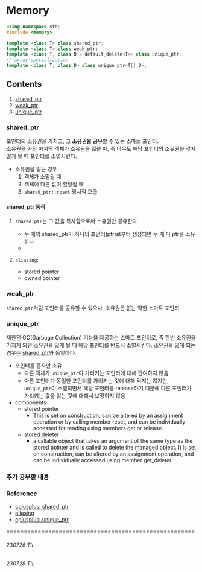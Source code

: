 # Memory
```C++
using namespace std;
#include <memory>

template <class T> class shared_ptr;
template <class T> class weak_ptr;
template <class T, class D = default_delete<T>> class unique_ptr;
// array specialization	
template <class T, class D> class unique_ptr<T[],D>;
```

## Contents
1. [shared_ptr](#shared_ptr)
2. [weak_ptr](#weak_ptr)
3. [unique_ptr](#unique_ptr)

### shared_ptr
포인터의 소유권을 가지고, 그 **소유권을 공유**할 수 있는 스마트 포인터. <br>
소유권을 가진 마지막 객체가 소유권을 잃을 때, 즉 아무도 해당 포인터의 소유권을 갖지 않게 될 때 포인터를 소멸시킨다. 
- 소유권을 잃는 경우
    1. 객체가 소멸될 때
    2. 객체에 다른 값이 할당될 때
    3. `shared_ptr::reset` 명시적 호출

#### shared_ptr 동작
1. `shared_ptr`는 그 값을 복사함으로써 소유권만 공유한다
    - 두 개의 shared_ptr가 하나의 포인터(ptr)로부터 생성되면 두 개 다 ptr을 소유한다
    - 

2. `aliasing`: 
    - stored pointer
    - owned pointer

### weak_ptr
`shared_ptr`처럼 포인터를 공유할 수 있으나, 소유권은 없는 약한 스마트 포인터<br>


### unique_ptr
제한된 GC(Garbage Collection) 기능을 제공하는 스마트 포인터로, 즉 한번 소유권을 가지게 되면 소유권을 잃게 될 때 해당 포인터를 반드시 소멸시킨다. 소유권을 잃게 되는 경우는 [shared_ptr](#share_ptr)와 동일하다. 
- 포인터를 혼자만 소유
    - 다른 객체가 `unique_ptr`이 가리키는 포인터에 대해 관여하지 않음
    - 다른 포인터가 동일한 포인터를 가리키는 것에 대해 막지는 않지만, `unique_ptr`이 소멸되면서 해당 포인터를 release하기 때문에 다른 포인터가 가리키는 값을 잃는 것에 대해서 보장하지 않음
- components
    - stored pointer
        - This is set on construction, can be altered by an assignment operation or by calling member reset, and can be individually accessed for reading using members get or release.
    - stored deleter
        - a callable object that takes an argument of the same type as the stored pointer and is called to delete the managed object. It is set on construction, can be altered by an assignment operation, and can be individually accessed using member get_deleter.


### 추가 공부할 내용

### Reference
- [cplusplus: shared_ptr](https://cplusplus.com/reference/memory/shared_ptr/)
- [aliasing](https://developers.redhat.com/blog/2020/06/02/the-joys-and-perils-of-c-and-c-aliasing-part-1)
- [cplusplus: unique_ptr](https://cplusplus.com/reference/memory/unique_ptr/)


======================================================
###### 230726 TIL
###### 230728 TIL